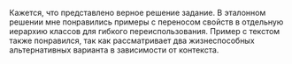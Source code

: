 Кажется, что представлено верное решение задание. В эталонном решении мне понравились примеры с переносом свойств в отдельную иерархию классов для гибкого переиспользования. Пример с текстом также понравился, так как рассматривает два жизнеспособных альтернативных варианта в зависимости от контекста.